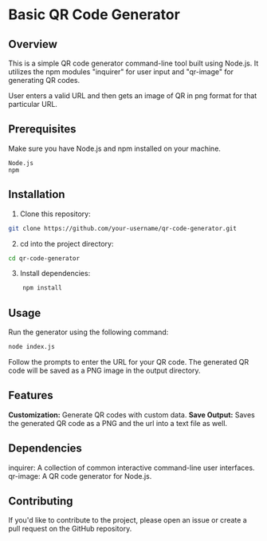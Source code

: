 # Basic QR Code Generator 

## Overview

This is a simple QR code generator command-line tool built using Node.js. It utilizes the npm modules "inquirer" for user input and "qr-image" for generating QR codes.

User enters a valid URL and then gets an image of QR in png format for that particular URL.

## Prerequisites

Make sure you have Node.js and npm installed on your machine.

    Node.js
    npm

## Installation

1. Clone this repository:

```bash
git clone https://github.com/your-username/qr-code-generator.git
```

2. cd into the project directory:

```bash
cd qr-code-generator
```

3. Install dependencies:
```bash 
    npm install
```

## Usage

Run the generator using the following command:

```bash
node index.js
```

Follow the prompts to enter the URL for your QR code. The generated QR code will be saved as a PNG image in the output directory.

## Features
**Customization:** Generate QR codes with custom data.
**Save Output:** Saves the generated QR code as a PNG and the url into a text file as well.

## Dependencies

inquirer: A collection of common interactive command-line user interfaces.
qr-image: A QR code generator for Node.js.

## Contributing

If you'd like to contribute to the project, please open an issue or create a pull request on the GitHub repository.